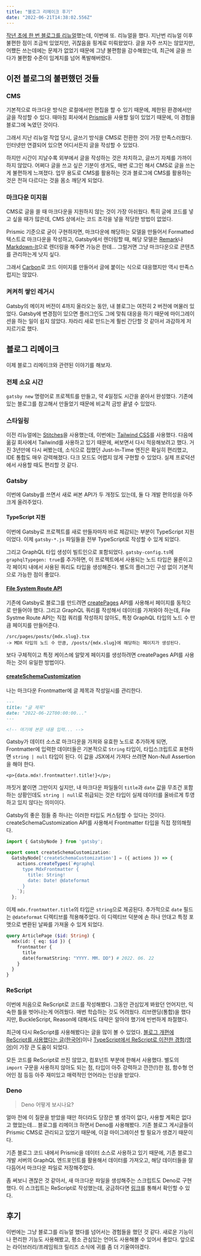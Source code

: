 ```yaml
---
title: "블로그 리메이크 후기"
date: "2022-06-21T14:38:02.556Z"
---
```


[작년 초에 한 번 블로그를 리뉴얼](/posts/blog-renewal-2021)했는데, 이번에 또. 리뉴얼을 했다.
지난번 리뉴얼 이후 불편한 점이 조금씩 있었지만, 귀찮음을 핑계로 미뤄왔었다. 글을 자주 쓰지는 않았지만,
어쨌든 쓰는데에는 문제가 없었기 때문에 그냥 불편함을 감수해왔는데, 최근에 글을 쓰다가 불편함 수준이 임계치를 넘어 폭발해버렸다.

## 이전 블로그의 불편했던 것들

### CMS

기본적으로 마크다운 방식은 로컬에서만 편집을 할 수 있기 때문에, 제한된 환경에서만 글을 작성할 수 있다.
때마침 회사에서 [Prismic](https://prismic.io/)을 사용할 일이 있었기 때문에, 이 경험을 블로그에 녹였던 것이다.

그래서 지난 리뉴얼 작업 당시, 글쓰기 방식을 CMS로 전환한 것이 가장 만족스러웠다.
인터넷만 연결되어 있으면 어디서든지 글을 작성할 수 있었다.

하지만 시간이 지날수록 외부에서 글을 작성하는 것은 차치하고, 글쓰기 자체를 가까이 하지 않았다.
어쩌다 글을 쓰고 싶은 기분이 생겨도, 매번 로그인 해서 CMS로 글을 쓰는게 불편하게 느껴졌다.
업무 용도로 CMS를 활용하는 것과 블로그에 CMS를 활용하는 것은 전혀 다르다는 것을 몸소 깨닫게 되었다.

### 마크다운 미지원

CMS로 글을 쓸 때 마크다운을 지원하지 않는 것이 가장 아쉬웠다. 특히 글에 코드를 넣고 싶을 때가 많은데, CMS 상에서는 코드 조각을 넣을 적당한 방법이 없었다.

Prismic 기준으로 굳이 구현하자면, 마크다운에 해당하는 모델을 만들어서 Formatted 텍스트로 마크다운을 작성하고, Gatsby에서 렌더링할 때, 해당 모델은 [Remark](https://github.com/remarkjs/remark)나 [Markdown-It](https://github.com/markdown-it/markdown-it)으로 렌더링을 해주면 가능은 한데... 그럴거면 그냥 마크다운으로 콘텐츠를 관리하는게 낫지 싶다.

그래서 [Carbon](https://carbon.now.sh)로 코드 이미지를 만들어서 글에 붙이는 식으로 대응했지만 역시 만족스럽지는 않았다.

### 켜켜히 쌓인 레거시

Gatsby의 메이저 버전이 4까지 올라오는 동안, 내 블로그는 여전히 2 버전에 머물러 있었다.
Gatsby에 변경점이 있으면 플러그인도 그에 맞춰 대응을 하기 때문에 마이그레이션을 하는 일이 쉽지 않았다.
차라리 새로 만드는게 훨씬 간단할 것 같아서 과감하게 저지르기로 했다.

## 블로그 리메이크

이제 블로그 리메이크와 관련된 이야기를 해보자.

### 전체 소요 시간

`gatsby new` 명령어로 프로젝트를 만들고, 약 4일정도 시간을 쏟아서 완성했다.
기존에 있는 블로그를 참고해서 만들었기 때문에 비교적 금방 끝낼 수 있었다.

### 스타일링

이전 리뉴얼에는 [Stitches](https://stitches.dev/)을 사용했는데, 이번에는 [Tailwind CSS](https://tailwindcss.com/)를 사용했다. 다음에 옮길 회사에서 Tailwind를 사용하고 있기 때문에, 써보면서 다시 적응해보려고 했다.
거진 3년만에 다시 써봤는데, 소식으로 접했던 Just-In-Time 엔진은 확실히 편리했고, IDE 통합도 매우 강력해졌다. 다크 모드도 어렵지 않게 구현할 수 있었다. 실제 프로덕션에서 사용할 때도 편리할 것 같다.

### Gatsby

이번에 Gatsby를 쓰면서 새로 써본 API가 두 개정도 있는데, 둘 다 개발 편의성을 아주 크게 올려주었다.

#### TypeScript 지원

이번에 Gatsby로 프로젝트를 새로 만들자마자 바로 체감되는 부분이 TypeScript 지원이었다. 이제 `gatsby-*.js` 파일들을 전부 TypeScript로 작성할 수 있게 되었다.

그리고 GraphQL 타입 생성이 빌트인으로 포함되었다. `gatsby-config.ts`에 `graphqlTypegen: true`를 추가하면, 이 프로젝트에서 사용되는 노드 타입은 물론이고 각 페이지 내에서 사용된 쿼리도 타입을 생성해준다. 별도의 플러그인 구성 없이 기본적으로 가능한 점이 좋았다.

#### [File System Route API](https://www.gatsbyjs.com/docs/reference/routing/file-system-route-api/)

기존에 Gatsby로 블로그를 만드려면 [createPages](https://www.gatsbyjs.com/docs/reference/config-files/gatsby-node/#createPages) API를 사용해서 페이지를 동적으로 만들어야 했다. 그리고 GraphQL 쿼리를 작성해서 데이터를 가져와야 하는데, File Systme Route API는 직접 쿼리를 작성하지 않아도, 특정 GraphQL 타입의 노드 수 만큼 페이지를 만들어준다.

```
/src/pages/posts/{mdx.slug}.tsx
-> MDX 타입의 노드 수 만큼, /posts/{mdx.slug}에 해당하는 페이지가 생성된다.
```

보다 구체적이고 특정 케이스에 알맞게 페이지를 생성하려면 createPages API를 사용하는 것이 유일한 방법이다.

#### [createSchemaCustomization](https://www.gatsbyjs.com/docs/reference/config-files/gatsby-node/#createSchemaCustomization)

나는 마크다운 Frontmatter에 글 제목과 작성일시를 관리한다.

```md
---
title: "글 제목"
date: "2022-06-22T00:00:00..."
---

<!-- 여기에 본문 내용 입력... -->
```

Gatsby가 데이터 소스로 마크다운을 가져와 유효한 노드로 추가하게 되면, Frontmatter에 입력한 데이터들은 기본적으로 `String` 타입이, 타입스크립트로 표현하면 `string | null` 타입이 된다. 이 값을 JSX에서 가져다 쓰려면 Non-Null Assertion을 해야 한다.

```tsx
<p>{data.mdx!.frontmatter!.title!}</p>;
```

까짓거 붙이면 그만이지 싶지만, 내 마크다운 파일들이 `title`과 `date` 값을 무조건 포함하는 상황인데도 `string | null`로 취급되는 것은 타입이 실제 데이터를 올바르게 투영하고 있지 않다는 의미이다.

Gatsby의 좋은 점들 중 하나는 이러한 타입도 커스텀할 수 있다는 것이다. createSchemaCustomization API를 사용해서 Frontmatter 타입을 직접 정의해줬다.

```ts
import { GatsbyNode } from 'gatsby';

export const createSchemaCustomization:
  GatsbyNode['createSchemaCustomization'] = ({ actions }) => {
    actions.createTypes(`#graphql
      type MdxFrontmatter {
        title: String!
        date: Date! @dateformat
      }
    `);
  };
```

이제 `mdx.frontmatter.title`의 타입은 `string`으로 제공된다. 추가적으로 `date` 필드는 `@dateformat` 디렉티브를 적용해주었다. 이 디렉티브 덕분에 손 하나 안대고 특정 포맷으로 변환된 날짜를 가져올 수 있게 되었다.

```graphql
query ArticlePage ($id: String) {
  mdx(id: { eq: $id }) {
    frontmatter {
      title
      date(formatString: "YYYY. MM. DD") # 2022. 06. 22
    }
  }
}
```

### ReScript

이번에 처음으로 ReScript로 코드를 작성해봤다. 그동안 관심있게 봐왔던 언어지만,
익숙한 틀을 벗어나는게 어려웠다. 매번 학습하는 것도 어려웠다. 리브랜딩(통합)을 했다지만, BuckleScript, Reason에 대해서도 대략은 알아야 했기에 빈번하게 좌절했다.

최근에 다시 ReScript를 사용해봤다는 글을 많이 볼 수 있었다. [블로그 개편에 ReScript를 사용했다는 글(한국어)](https://seob.dev/posts/ReScript-%EC%82%AC%EC%9A%A9%EA%B8%B0/)이나 [TypeScript에서 ReScript로 이전한 경험(영어)](https://www.greyblake.com/blog/from-typescript-to-rescript/)이 가장 큰 도움이 되었다.

모든 코드를 ReScript로 쓰진 않았고, 컴포넌트 부분에 한해서 사용했다. 별도의 `import` 구문을 사용하지 않아도 되는 점, 타입이 아주 강력하고 깐깐(!)한 점, 함수형 언어인 점 등등 아주 재미있고 매력적인 언어라는 인상을 받았다.

### Deno

> Deno 어떻게 보시나요?

얼마 전에 이 질문을 받았을 때만 하더라도 당장은 별 생각이 없다, 사용할 계획은 없다고 했었는데... 블로그를 리메이크 하면서 Deno를 사용해봤다. 기존 블로그 게시글들이 Prismic CMS로 관리되고 있었기 때문에, 이걸 마이그레이션 할 필요가 생겼기 때문이다.

기존 블로그 코드 내에서 Prismic을 데이터 소스로 사용하고 있기 때문에, 기존 블로그 개발 서버의 GraphQL 엔드포인트를 활용해서 데이터를 가져오고, 해당 데이터들을 잘 다듬어서 마크다운 파일로 저장해주었다.

좀 써보니 괜찮은 것 같아서, 새 마크다운 파일을 생성해주는 스크립트도 Deno로 구현했다. 이 스크립트는 ReScript로 작성했는데, 궁금하다면 [링크](https://github.com/iamchanii/blog2/blob/main/src/scripts/create_content.res)를 통해서 확인할 수 있다.

## 후기

이번에는 그냥 블로그를 리뉴얼 했다를 넘어서는 경험들을 했던 것 같다. 새로운 기능이나 편리한 기능도 사용해봤고, 평소 관심있는 언어도 사용해볼 수 있어서 좋았다. 앞으로는 라이브러리/프레임워크 릴리즈 소식에 귀를 좀 더 기울여야겠다.
